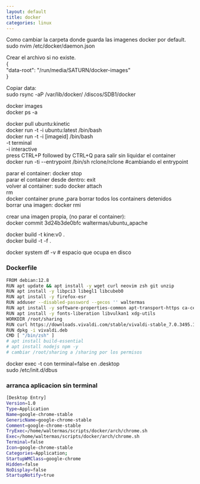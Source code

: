 ```yaml
---
layout: default
title: docker
categories: linux
---
```

Como cambiar la carpeta donde guarda las imagenes docker por default.  
sudo nvim /etc/docker/daemon.json  
 
Crear el archivo si no existe.  
{  
  "data-root": "/run/media/SATURN/docker-images"  
}  

Copiar data:  
sudo rsync -aP /var/lib/docker/ /discos/SDB1/docker  

docker images  
docker ps -a  

docker pull ubuntu:kinetic  
docker run -t -i ubuntu:latest /bin/bash  
docker run -t -i [imageid] /bin/bash  
-t terminal  
-i interactive  
press CTRL+P followed by CTRL+Q para salir sin liquidar el container  
docker run -ti --entrypoint /bin/sh rclone/rclone #cambiando el entrypoint  

parar el container: docker stop <container-id>  
parar el container desde dentro: exit  
volver al container: sudo docker attach <container-id>  
rm <container-id>  
docker container prune  ,para borrar todos los containers detenidos  
borrar una imagen: docker rmi <image-id>  

crear una imagen propia, (no parar el container):  
docker commit 3d24b3de0bfc waltermas/ubuntu_apache  

docker build -t kine:v0 .  
docker build -t <tag-name> -f <file-name> .

docker system df -v # espacio que ocupa en disco  

### Dockerfile
```bash
FROM debian:12.8
RUN apt update && apt install -y wget curl neovim zsh git unzip
RUN apt install -y libpci3 libegl1 libcubeb0
RUN apt install -y firefox-esr
RUN adduser --disabled-password --gecos '' waltermas
RUN apt install -y software-properties-common apt-transport-https ca-certificates
RUN apt install -y fonts-liberation libvulkan1 xdg-utils
WORKDIR /root/sharing
RUN curl https://downloads.vivaldi.com/stable/vivaldi-stable_7.0.3495.15-1_amd64.deb -o vivaldi.deb
RUN dpkg -i vivaldi.deb
CMD [ "/bin/zsh" ]
# apt install build-essential
# apt install nodejs npm -y
# cambiar /root/sharing a /sharing por los permisos
```


docker exec -t con terminal=false en .desktop  
sudo /etc/init.d/dbus  

### arranca aplicacion sin terminal
```bash
[Desktop Entry]
Version=1.0
Type=Application
Name=google-chrome-stable
GenericName=google-chrome-stable
Comment=google-chrome-stable
TryExec=/home/waltermas/scripts/docker/arch/chrome.sh
Exec=/home/waltermas/scripts/docker/arch/chrome.sh
Terminal=false
Icon=google-chrome-stable
Categories=Application;
StartupWMClass=google-chrome
Hidden=false
NoDisplay=false
StartupNotify=true


```
